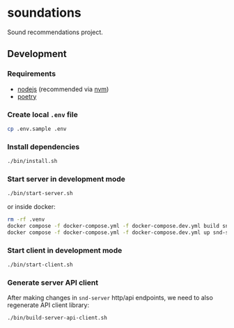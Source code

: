 # soundations

Sound recommendations project.

## Development

### Requirements

- [nodejs](https://nodejs.org/en/download/) (recommended via [nvm](https://github.com/nvm-sh/nvm#installing-and-updating))
- [poetry](https://python-poetry.org/docs/#installation)

### Create local `.env` file

```sh
cp .env.sample .env
```

### Install dependencies

```sh
./bin/install.sh
```

### Start server in development mode

```sh
./bin/start-server.sh
```

or inside docker:

```sh
rm -rf .venv
docker compose -f docker-compose.yml -f docker-compose.dev.yml build snd-server
docker compose -f docker-compose.yml -f docker-compose.dev.yml up snd-server
```

### Start client in development mode

```sh
./bin/start-client.sh
```

### Generate server API client

After making changes in `snd-server` http/api endpoints, we need to also regenerate API client library:

```sh
./bin/build-server-api-client.sh
```
